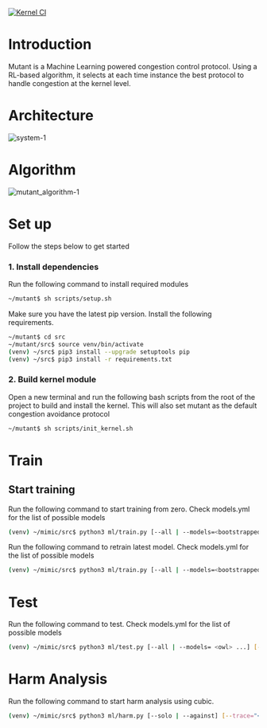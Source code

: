 [![Kernel CI](https://github.com/Principe92/mimic/actions/workflows/kernel.yml/badge.svg)](https://github.com/Principe92/mimic/actions/workflows/kernel.yml)

# Introduction

Mutant is a Machine Learning powered congestion control protocol. Using a RL-based algorithm, it selects at each time instance the best protocol to handle congestion at the kernel level.

# Architecture
![system-1](https://github.com/lorepap/mutant/assets/56161227/98336005-256a-49dc-a053-f345f6becae2)

# Algorithm
![mutant_algorithm-1](https://github.com/lorepap/mutant/assets/56161227/1455ea1d-2dcd-440f-a2ee-39816bc80950)

# Set up

Follow the steps below to get started

### 1. Install dependencies

Run the following command to install required modules
```bash
~/mutant$ sh scripts/setup.sh
```

Make sure you have the latest pip version. Install the following requirements.
```bash
~/mutant$ cd src
~/mutant/src$ source venv/bin/activate
(venv) ~/src$ pip3 install --upgrade setuptools pip
(venv) ~/src$ pip3 install -r requirements.txt
```


### 2. Build kernel module

Open a new terminal and run the following bash scripts from the root of the project to build and install the kernel. This will also set mutant as the default congestion avoidance protocol
```bash
~/mutant$ sh scripts/init_kernel.sh
```

# Train

## Start training

Run the following command to start training from zero. Check models.yml for the list of possible models
```bash
(venv) ~/mimic/src$ python3 ml/train.py [--all | --models=<bootstrapped_ucb> ...] [--trace="<name>"] [--retrain=False]
```

Run the following command to retrain latest model. Check models.yml for the list of possible models
```bash
(venv) ~/mimic/src$ python3 ml/train.py [--all | --models=<bootstrapped_ucb> ...] [--trace="<name>"] [--retrain=True]
```

# Test

Run the following command to test. Check models.yml for the list of possible models
```bash
(venv) ~/mimic/src$ python3 ml/test.py [--all | --models= <owl> ...] [--trace="<name>"]
```

# Harm Analysis

Run the following command to start harm analysis using cubic.
```bash
(venv) ~/mimic/src$ python3 ml/harm.py [--solo | --against] [--trace="<name>"]
```

